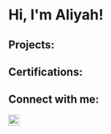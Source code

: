 <h1>Hi, I'm Aliyah!</h1>

<h2>Projects:</h2>

<h2>Certifications:</h2>

<h2>Connect with me:</h2>

[<img align="left" alt="Aliyah Moad | LinkedIn" width="22px" src="https://cdn.jsdelivr.net/npm/simple-icons@v3/icons/linkedin.svg" />][linkedin]

[linkedin]: https://linkedin.com/in/aliyah-moad-04b4b8259/
